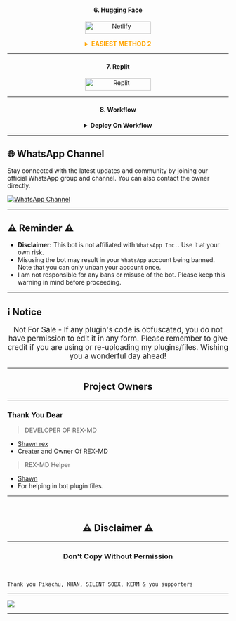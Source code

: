 <h4 align="center">6. Hugging Face</h4>
<p style="text-align: center; font-size: 1.2em;">
  
<p align="center">
<a href='https://app.netlify.com/' target="_blank"><img alt='Netlify' src='https://img.shields.io/badge/-Netlify Deploy-CC00FF?style=for-the-badge&logo=huggingface&logoColor=white'/< width=150 height=28/p></a> </a>

<details>
  
<b><strong><summary align="center" style="color: Orange;">EASIEST METHOD 2</summary></strong></b>
<p style="text-align: center; font-size: 1.2em;">
 

<h3 align="center"> HOW TO DEPLOY ON HUGGING FACE</h3>
<h6 align-"center">
*⚡ Deploy Rex-Md On Hugging Face For Free !*

`Specs :`
- v2 CPU
- 16GB RAM

> `Steps to deploy`

`Step 1`
1. Go to hugginface.co/join and create an account and verify your email too.

`Step 2`
1. Go to https://huggingface.co/spaces/Shawnrex/REX-MD

2. Tap on *three dots* _(as shown in image)_

3. Tap on *duplicate space* _(as shown in image)_

`Step 3`
1. Fill your details, e.g., Session ID, Bot Name, owner number etc...

2. Tap on *duplicate space shown below*

```After that wait 10 seconds & your have deployed it successfuly  for free 24/7```

> CREDITS PIKABOTZ🎐

*ᴘᴏᴡᴇʀᴇᴅ ʙʏ ᴍʀ ꜰʀᴀɴᴋ ᴏꜰᴄ*</h6>

</details>

--------------


<h4 align="center">7. Replit</h4>
<p style="text-align: center; font-size: 1.2em;">

<p align="center">
<a href='https://replit.com/~' target="_blank"><img alt='Replit' src='https://img.shields.io/badge/-Replit Deploy-1976D2?style=for-the-badge&logo=replit&logoColor=white'/< width=150 height=28/p></a> </a>

 --------
 <h4 align="center">8. Workflow</h4>
<p style="text-align: center; font-size: 1.2em;">


<details>

<b><strong><summary align="center" style="color: Yello;">Deploy On Workflow</summary></strong></b>
<p style="text-align: center; font-size: 1.2em;">
 
<h8>Copy the workflow codes and then frok the repo edit config add session id then save and now click on repo action tag then click on start new workflow then paste workflow codes name them deploy and save the file</h8>
<h3 align-"center"> Important</h3>
<h6 align-"center">Attention! We do not take responsibility if your github account is suspended through this Deploy method, I advise you not to use this workflow deploy method in the latest github accounts, github accounts created a year or more ago have not received the risk of suspension so far, this works It will only be done for 6 hours, you need to update the code to reactivate it.</h6>

```
name: Node.js CI

on:
  push:
    branches:
      - main
  pull_request:
    branches:
      - main

jobs:
  build:

    runs-on: ubuntu-latest

    strategy:
      matrix:
        node-version: [20.x]

    steps:
    - name: Checkout repository
      uses: actions/checkout@v3

    - name: Set up Node.js
      uses: actions/setup-node@v3
      with:
        node-version: ${{ matrix.node-version }}

    - name: Install dependencies
      run: npm install

    - name: Start application
      run: npm start
```
</details> 

***




## 🌐 WhatsApp Channel 

Stay connected with the latest updates and community by joining our official WhatsApp group and channel. You can also contact the owner directly.

[![WhatsApp Channel](https://img.shields.io/badge/Join-WhatsApp%20Channel-25D366?style=for-the-badge&logo=whatsapp)](https://whatsapp.com/channel/0029VagQEmB002T7MWo3Sj1D)

***

<h2 align="left">⚠️ Reminder ⚠️</h2>
<p style="text-align: center; font-size: 1.2em;">

- **Disclaimer:** This bot is not affiliated with `WhatsApp Inc.`. Use it at your own risk.
- Misusing the bot may result in your `WhatsApp` account being banned. Note that you can only unban your account once.
- I am not responsible for any bans or misuse of the bot. Please keep this warning in mind before proceeding.

---

<h2 align="left">ℹ️ Notice</h2>
<p style="text-align: center; font-size: 1.2em;">
  Not For Sale - If any plugin's code is obfuscated, you do not have permission to edit it in any form. Please remember to give credit if you are using or re-uploading my plugins/files. Wishing you a wonderful day ahead!</p>
  
---

<h2 align="center"> Project Owners </h2>

---

### Thank You Dear

> DEVELOPER OF REX-MD 
- [Shawn rex](https://github.com/Shawnrex)
- Creater and Owner Of REX-MD

> REX-MD Helper
- [Shawn](https://github.com/Shawnrex)
- For helping in bot plugin files.
---

 <br>
<h2 align="center"> ⚠️ Disclaimer ⚠️
 </h2>
 
 ---

<h3 align="center"> Don't Copy Without Permission 
</h3>

<br>

```
Thank you Pikachu, KHAN, SILENT SOBX, KERM & you supporters
```
-----
<a><img src='https://i.imgur.com/LyHic3i.gif'/></a>

------
